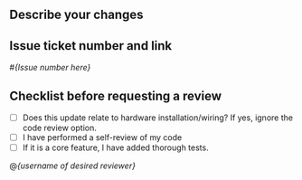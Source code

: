 ## Describe your changes

## Issue ticket number and link

#*{Issue number here}*

## Checklist before requesting a review
- [ ] Does this update relate to hardware installation/wiring? If yes, ignore the code review option.
- [ ] I have performed a self-review of my code
- [ ] If it is a core feature, I have added thorough tests.

@*{username of desired reviewer}*

